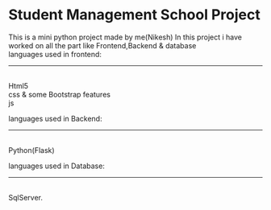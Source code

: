 #  Student Management School Project
This is a mini python project made by me(Nikesh)
In this project i have worked on all the part like Frontend,Backend & database <br>
languages used in frontend: <hr> <br>
Html5 <br>
css & some Bootstrap features <br>
js

languages used in Backend: <hr> <br>
Python(Flask) 

languages used in Database:<hr><br>
SqlServer.
